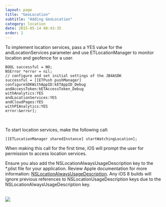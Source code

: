 ```yaml
---
layout: page
title: "GeoLocation"
subtitle: "Adding GeoLocation"
category: location
date: 2015-05-14 08:43:35
order: 2
---
```


To implement location services, pass a YES value for the andLocationServices parameter and use ETLocationManager to monitor location and geofence for a user.

~~~
BOOL successful = NO;
NSError *error = nil;
// configure and set initial settings of the JB4ASDK
successful = [[ETPush pushManager] configureSDKWithAppID:kETAppID_Debug
andAccessToken:kETAccessToken_Debug
withAnalytics:YES
andLocationServices:YES
andCloudPages:YES
withPIAnalytics:YES
error:&error];
~~~ 
<br/>

To start location services, make the following call:

~~~
[[ETLocationManager sharedInstance] startWatchingLocation];
~~~

When making this call for the first time, iOS will prompt the user for permission to access location services.

Ensure you also add the NSLocationAlwaysUsageDescription key to the *.plist file for your application. Review Apple documentation for more information: <a href="https://developer.apple.com/library/ios/documentation/General/Reference/InfoPlistKeyReference/Articles/CocoaKeys.html#//apple_ref/doc/uid/TP40009251-SW18" target="_blank">NSLocationAlwaysUsageDescription</a>. Any iOS 8 builds will ignore previous references to NSLocationUsageDescription keys due to the NSLocationAlwaysUsageDescription key.

<br/>
<img class="img-responsive" src="{{ site.baseurl }}/assets/plist_locationservices_step1.png" /><br/>